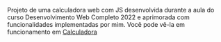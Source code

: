 Projeto de uma calculadora web com JS desenvolvida durante a aula do curso Desenvolvimento Web Completo 2022 e aprimorada com funcionalidades implementadas por mim.
Você pode vê-la em funcionamento em [Calculadora](https://jsfiddle.net/JoaoPedroEvaristo/et8k32h1/3/)
